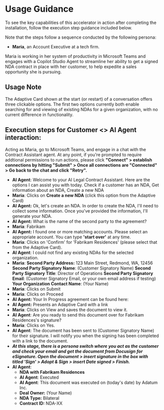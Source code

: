 # Usage Guidance

To see the key capabilities of this accelerator in action after completing the installation, follow the execution step guidance included below.

Note that the steps follow a sequence conducted by the following persona:

* **Maria**, an Account Executive at a tech firm.

Maria is working in her system of productivity in Microsoft Teams and engages with a Copilot Studio Agent to streamline her ability to get a signed NDA contract in place with her customer, to help expedite a sales opportunity she is pursuing.

## Usage Note
The Adaptive Card shown at the start (or restart) of a conversation offers three clickable options. The first two options currently both enable searching for and viewing of existing NDAs for a given organization, with no current difference in functionality. 

## Execution steps for Customer <> AI Agent interaction:

Acting as Maria, go to Microsoft Teams, and engage in a chat with the Contract Assistant agent. At any point, if you're prompted to require addtional permissions to run actions, please click **"Connect" > establish connections by hitting "Submit" > Once all connections are "Connected" > Go back to the chat and click "Retry".**

* **AI Agent**: Welcome to your AI Legal Contract Assistant. Here are the options I can assist you with today. Check if a customer has an NDA, Get information about an NDA, Create a new NDA
* **Maria**: Clicks on **Create a new NDA** (click this option from the Adaptive Card)
* **AI Agent:** Ok, let's create an NDA. In order to create the NDA, I'll need to collect some information. Once you've provided the information, I'll generate your NDA.
* **AI Agent:** What is the name of the second party to the agreement?
* **Maria**: Fabrikam
* **AI Agent:** I found one or more matching accounts. Please select an appropriate account. You can type **'start over'** at any time.
* **Maria**: Clicks on 'Confirm' for 'Fabrikam Residences' (please select that from the Adaptive Card).
* **AI Agent**: I could not find any existing NDAs for the selected organization.
* **Maria**:
  **Second Party Address:** 123 Main Street, Redmond, WA, 12456
  **Second Party Signatory Name**: (Customer Signatory Name)
  **Second Party Signatory Title**: Director of Operations
  **Second Party Signatory Email**: (Customer Signatory Email, or your own email address if testing)
  **Your Organization Contact Name**: (Your Name)
* **Maria**: Clicks on Submit
* **Maria**: Clicks on Proceed
* **AI Agent:** Your In Progress agreement can be found here:
* **AI Agent:** Presents an Adaptive Card with a link
* **Maria**: Clicks on View and saves the document to view it.
* **AI Agent**: Are you ready to send this document over for Fabrikam Residences's signature?
* **Maria**: Clicks on Yes.
* **AI Agent**: The document has been sent to (Customer Signatory Name) for their signature. I will notify you when the signing has been completed with a link to the document.
* ***At this stage, there is a persona switch where you act as the customer and check your email and get the document from Docusign for eSignature. Open the document > insert signature in the box with titled 'Sign' > Adopt & Sign > insert Date signed > Finish.***
* **AI Agent**: 
  * **NDA with Fabrikam Residences**
  * **AI Agent**: Executed
  * **AI Agent**: This document was executed on (today's date) by Adatum Inc.
  * **Deal Owner:** (Your Name)
  * **NDA Type:** Bilateral
  * **Contract ID:** NDA-XX
